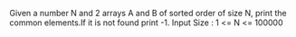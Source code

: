 Given a number N and 2 arrays A and B of sorted order of size N, print the common elements.If it is not found print -1.
Input Size : 1 <= N <= 100000
